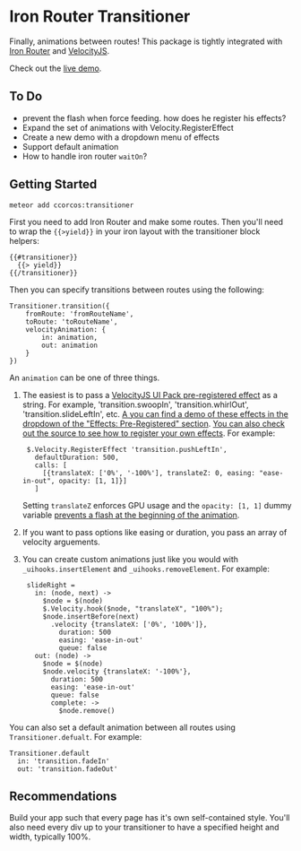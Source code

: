 # Iron Router Transitioner

Finally, animations between routes! This package is tightly integrated with [Iron Router](https://github.com/EventedMind/iron-router) and [VelocityJS](http://julian.com/research/velocity/).

Check out the [live demo](http://ccorcos-transitioner.meteor.com).

## To Do

- prevent the flash when force feeding. how does he register his effects?
- Expand the set of animations with Velocity.RegisterEffect
- Create a new demo with a dropdown menu of effects
- Support default animation
- How to handle iron router `waitOn`?

## Getting Started

    meteor add ccorcos:transitioner

First you need to add Iron Router and make some routes. Then you'll need to wrap the `{{>yield}}` in your iron layout with the transitioner block helpers:

    {{#transitioner}}
      {{> yield}}
    {{/transitioner}}

Then you can specify transitions between routes using the following:

    Transitioner.transition({
        fromRoute: 'fromRouteName',
        toRoute: 'toRouteName',
        velocityAnimation: {
            in: animation,
            out: animation
        }
    })

An `animation` can be one of three things. 

1. The easiest is to pass a [VelocityJS UI Pack pre-registered effect](http://julian.com/research/velocity/#uiPack) as a string. For example, 'transition.swoopIn', 'transition.whirlOut', 'transition.slideLeftIn', etc. [A you can find a demo of these effects in the dropdown of the "Effects: Pre-Registered" section](http://julian.com/research/velocity/#uiPack). [You can also check out the source to see how to register your own effects](https://github.com/julianshapiro/velocity/blob/master/velocity.ui.js#L299). For example:

        $.Velocity.RegisterEffect 'transition.pushLeftIn', 
          defaultDuration: 500,
          calls: [
            [{translateX: ['0%', '-100%'], translateZ: 0, easing: "ease-in-out", opacity: [1, 1]}]
          ]

    Setting `translateZ` enforces GPU usage and the `opacity: [1, 1]` dummy variable [prevents a flash at the beginning of the animation](https://github.com/julianshapiro/velocity/issues/422#issuecomment-74593585).

2. If you want to pass options like easing or duration, you pass an array of velocity arguements.

3. You can create custom animations just like you would with `_uihooks.insertElement` and `_uihooks.removeElement`. For example:

        slideRight = 
          in: (node, next) ->
            $node = $(node)
            $.Velocity.hook($node, "translateX", "100%");
            $node.insertBefore(next)
              .velocity {translateX: ['0%', '100%']},
                duration: 500
                easing: 'ease-in-out'
                queue: false
          out: (node) ->
            $node = $(node)
            $node.velocity {translateX: '-100%'},
              duration: 500
              easing: 'ease-in-out'
              queue: false
              complete: -> 
                $node.remove()

You can also set a default animation between all routes using `Transitioner.defualt`. For example:

    Transitioner.default
      in: 'transition.fadeIn'
      out: 'transition.fadeOut'

## Recommendations

Build your app such that every page has it's own self-contained style. You'll also need every div up to your transitioner to have a specified height and width, typically 100%.